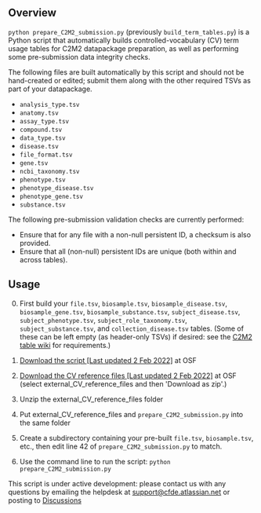 ## Overview

`python prepare_C2M2_submission.py` (previously `build_term_tables.py`) is a Python script that automatically builds controlled-vocabulary (CV) term usage tables for C2M2 datapackage preparation, as well as performing some pre-submission data integrity checks.

The following files are built automatically by this script and should not be hand-created or edited; submit them along with the other required TSVs as part of your datapackage.

* `analysis_type.tsv`
* `anatomy.tsv`
* `assay_type.tsv`
* `compound.tsv`
* `data_type.tsv`
* `disease.tsv`
* `file_format.tsv`
* `gene.tsv`
* `ncbi_taxonomy.tsv`
* `phenotype.tsv`
* `phenotype_disease.tsv`
* `phenotype_gene.tsv`
* `substance.tsv`

The following pre-submission validation checks are currently performed:

* Ensure that for any file with a non-null persistent ID, a checksum is also provided.
* Ensure that all (non-null) persistent IDs are unique (both within and across tables).

## Usage

0. First build your `file.tsv`, `biosample.tsv`, `biosample_disease.tsv`, `biosample_gene.tsv`, `biosample_substance.tsv`, `subject_disease.tsv`, `subject_phenotype.tsv`, `subject_role_taxonomy.tsv`, `subject_substance.tsv`, and `collection_disease.tsv` tables. (Some of these can be left empty (as header-only TSVs) if desired: see the [C2M2 table wiki](https://github.com/nih-cfde/published-documentation/wiki/C2M2-Table-Summary) for requirements.)

1. [Download the script [Last updated 2 Feb 2022]](https://osf.io/c67sp/) at OSF 

2. [Download the CV reference files [Last updated 2 Feb 2022]](https://osf.io/bq6k9/files/) at OSF (select external_CV_reference_files and then 'Download as zip'.) 

3. Unzip the external_CV_reference_files folder

4. Put external_CV_reference_files and `prepare_C2M2_submission.py` into the same folder

5. Create a subdirectory containing your pre-built `file.tsv`, `biosample.tsv`, etc., then edit line 42 of `prepare_C2M2_submission.py` to match.

6. Use the command line to run the script: `python prepare_C2M2_submission.py`

This script is under active development: please contact us with any questions by emailing the helpdesk at support@cfde.atlassian.net or posting to [Discussions](https://github.com/nih-cfde/published-documentation/discussions)
